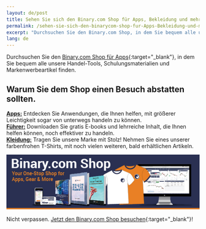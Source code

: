 ```yaml
---
layout: de/post
title: Sehen Sie sich den Binary.com Shop für Apps, Bekleidung und mehr an!
permalink: /sehen-sie-sich-den-binarycom-shop-fur-Apps-Bekleidung-und-mehr-an/
excerpt: "Durchsuchen Sie den Binary.com Shop, in dem Sie bequem alle unsere Handel-Tools, Schulungsmaterialien und Markenwerbeartikel finden..."
lang: de
---
```


Durchsuchen Sie den [Binary.com Shop für Apps](https://shop.binary.com/collections/applications?utm_source=blog&utm_medium=social&utm_content=EN&utm_campaign=whatsnew){:target="_blank"}, in dem Sie bequem alle unsere Handel-Tools, Schulungsmaterialien und Markenwerbeartikel finden.

<h2>Warum Sie dem Shop einen Besuch abstatten sollten.</h2>


**<a href="https://shop.binary.com/collections/applications?utm_source=blog&utm_medium=social&utm_content=EN&utm_campaign=whatsnew" target="_blank">Apps:</a>** Entdecken Sie Anwendungen, die Ihnen helfen, mit größerer Leichtigkeit sogar von unterwegs handeln zu können.
<br>
**<a href="https://shop.binary.com/collections/guides?utm_source=blog&utm_medium=social&utm_content=EN&utm_campaign=whatsnew" target="_blank">Führer:</a>** Downloaden Sie gratis E-books und lehrreiche Inhalt, die Ihnen helfen können, noch effektiver zu handeln.
<br>
**<a href="https://shop.binary.com/collections/apparels?utm_source=blog&utm_medium=social&utm_content=EN&utm_campaign=whatsnew" target="_blank">Kleidung:</a>** Tragen Sie unsere Marke mit Stolz! Nehmen Sie eines unserer farbenfrohen T-Shirts, mit noch vielen weiteren, bald erhältlichen Artikeln.


<a href="https://shop.binary.com/collections/all?utm_source=blog&utm_medium=social&utm_content=EN&utm_campaign=whatsnew" target="_blank"><img src="/images/binary-shop-email-image-01.jpg" alt=""></a>

Nicht verpassen. [Jetzt den Binary.com Shop besuchen](https://shop.binary.com/collections/all?utm_source=blog&utm_medium=social&utm_content=EN&utm_campaign=whatsnew){:target="_blank"}!

